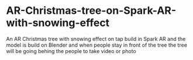 # AR-Christmas-tree-on-Spark-AR-with-snowing-effect
An AR Christmas tree with snowing effect on tap build in Spark AR and the model is build on Blender and when people stay in front of the tree the tree will be going behing the people to take video or photo
